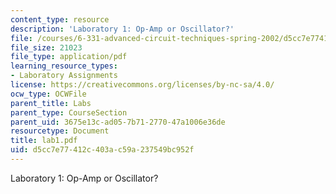 ```yaml
---
content_type: resource
description: 'Laboratory 1: Op-Amp or Oscillator?'
file: /courses/6-331-advanced-circuit-techniques-spring-2002/d5cc7e77412c403ac59a237549bc952f_lab1.pdf
file_size: 21023
file_type: application/pdf
learning_resource_types:
- Laboratory Assignments
license: https://creativecommons.org/licenses/by-nc-sa/4.0/
ocw_type: OCWFile
parent_title: Labs
parent_type: CourseSection
parent_uid: 3675e13c-ad05-7b71-2770-47a1006e36de
resourcetype: Document
title: lab1.pdf
uid: d5cc7e77-412c-403a-c59a-237549bc952f
---
```

Laboratory 1: Op-Amp or Oscillator?